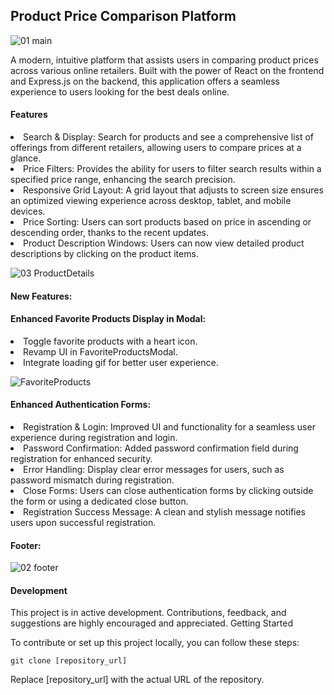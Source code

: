 ## Product Price Comparison Platform


![01 main](https://github.com/Wajola55/react-price-comparison-app/assets/118658753/96a1e458-9549-4222-a2dc-f09f90bd6fff)


A modern, intuitive platform that assists users in comparing product prices across various online retailers. Built with the power of React on the frontend and Express.js on the backend, this application offers a seamless experience to users looking for the best deals online.


#### Features

<li>Search & Display: Search for products and see a comprehensive list of offerings from different retailers, allowing users to compare prices at a glance.

<li>Price Filters: Provides the ability for users to filter search results within a specified price range, enhancing the search precision.

<li>Responsive Grid Layout: A grid layout that adjusts to screen size ensures an optimized viewing experience across desktop, tablet, and mobile devices.

<li>Price Sorting: Users can sort products based on price in ascending or descending order, thanks to the recent updates.

<li>Product Description Windows: Users can now view detailed product descriptions by clicking on the product items.

![03 ProductDetails](https://github.com/Wajola55/react-price-comparison-app/assets/118658753/6d9567f5-044a-4c89-b465-c708b43eb7bb)

#### New Features:

#### Enhanced Favorite Products Display in Modal:

<li>Toggle favorite products with a heart icon.
<li>Revamp UI in FavoriteProductsModal.
<li>Integrate loading gif for better user experience.

![FavoriteProducts](https://github.com/Wajola55/react-price-comparison-app/assets/118658753/ac15b7a7-9158-4fc0-ba02-dfaa8a993f72)

#### Enhanced Authentication Forms:

<li>Registration & Login: Improved UI and functionality for a seamless user experience during registration and login.
<li>Password Confirmation: Added password confirmation field during registration for enhanced security.
<li>Error Handling: Display clear error messages for users, such as password mismatch during registration.
<li>Close Forms: Users can close authentication forms by clicking outside the form or using a dedicated close button.
<li>Registration Success Message: A clean and stylish message notifies users upon successful registration.
  

#### Footer:

![02 footer](https://github.com/Wajola55/react-price-comparison-app/assets/118658753/265fcfc3-f67c-4d07-9dd1-ec284971fa31)

#### Development

This project is in active development. Contributions, feedback, and suggestions are highly encouraged and appreciated.
Getting Started

To contribute or set up this project locally, you can follow these steps:


<code>git clone [repository_url]</code>

Replace [repository_url] with the actual URL of the repository.
